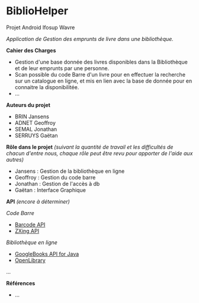 # BiblioHelper
Projet Android Ifosup Wavre

*Application de Gestion des emprunts de livre dans une bibliothèque.*

**Cahier des Charges**
* Gestion d'une base donnée des livres disponibles dans la Bibliothèque et de leur emprunts par une personne.
* Scan possible du code Barre d'un livre pour en effectuer la recherche sur un catalogue en ligne, et mis en lien avec la base de donnée pour en connaitre la disponibilitée.
* ...

**Auteurs du projet**
* BRIN Jansens
* ADNET Geoffroy
* SEMAL Jonathan
* SERRUYS Gaëtan

**Rôle dans le projet** *(suivant la quantité de travail et les difficultés de chacun d'entre nous, chaque rôle peut être revu pour apporter de l'aide aux autres)*
* Jansens : Gestion de la bibliothèque en ligne
* Geoffroy : Gestion du code barre
* Jonathan : Gestion de l'accès à db
* Gaëtan : Interface Graphique

**API** *(encore à déterminer)*

*Code Barre*
* [Barcode API](https://developers.google.com/vision/barcodes-overview)
* [ZXing API](https://www.facebook.com/l.php?u=https%3A%2F%2Fzxingnet.codeplex.com%2F&h=dAQHE5waF)

*Bibliothèque en ligne*
* [GoogleBooks API for Java](https://developers.google.com/api-client-library/java/apis/books/v1)
* [OpenLibrary](https://www.facebook.com/l.php?u=https%3A%2F%2Fopenlibrary.org%2Fdev%2Fdocs%2Fjson_api&h=dAQHE5waF)

...

**Références**
* ...
